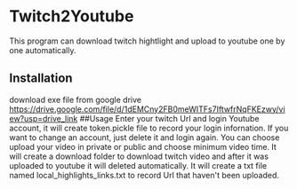 # Twitch2Youtube
This program can download twitch hightlight and upload to youtube one by one automatically.
## Installation
download exe file from google drive
<https://drive.google.com/file/d/1dEMCny2FB0meWITFs7IftwfrNqFKEzwy/view?usp=drive_link>
##Usage
Enter your twitch Url and login Youtube account, it will create token.pickle file to record your login infornation. If you want to change an account, just delete it and login again.
You can choose upload your video in private or public and choose minimum video time.
It will create a download folder to download twitch video and after it was uploaded to youtube it will deleted automatically.
It will create a txt file named local_highlights_links.txt to record Url that haven't been uploaded.
